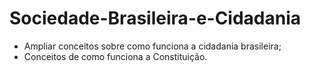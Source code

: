 # Sociedade-Brasileira-e-Cidadania
- Ampliar conceitos sobre como funciona a cidadania brasileira;
- Conceitos de como funciona a Constituição.
